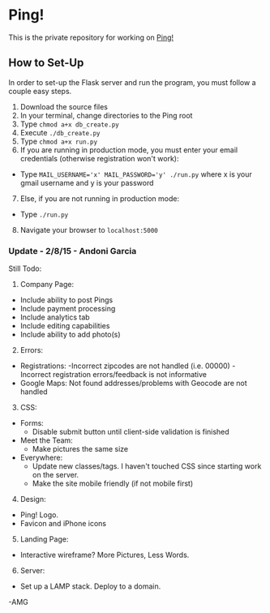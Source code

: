 # Ping!
This is the private repository for working on [Ping!](http://andonigarcia.github.io/Ping/static_websites/Website3)

## How to Set-Up
In order to set-up the Flask server and run the program, you must follow a couple easy steps.

1. Download the source files
2. In your terminal, change directories to the Ping root
3. Type `chmod a+x db_create.py`
4. Execute `./db_create.py`
5. Type `chmod a+x run.py`
6. If you are running in production mode, you must enter your email credentials (otherwise registration won't work):
  * Type `MAIL_USERNAME='x' MAIL_PASSWORD='y' ./run.py` where x is your gmail username and y is your password
7. Else, if you are not running in production mode:
  * Type `./run.py`
8. Navigate your browser to `localhost:5000`

### Update - 2/8/15 - Andoni Garcia
Still Todo:

1. Company Page:
  * Include ability to post Pings
  * Include payment processing
  * Include analytics tab
  * Include editing capabilities
  * Include ability to add photo(s)
2. Errors:
  * Registrations:
    -Incorrect zipcodes are not handled (i.e. 00000)
    -Incorrect registration errors/feedback is not informative
  * Google Maps:
    Not found addresses/problems with Geocode are not handled
3. CSS:
  * Forms:
  	- Disable submit button until client-side validation is finished
  * Meet the Team:
    - Make pictures the same size
  * Everywhere:
    - Update new classes/tags. I haven't touched CSS since starting work
      on the server.
    - Make the site mobile friendly (if not mobile first)
4. Design:
  * Ping! Logo.
  * Favicon and iPhone icons
5. Landing Page:
  * Interactive wireframe? More Pictures, Less Words.
6. Server:
  * Set up a LAMP stack. Deploy to a domain.

-AMG